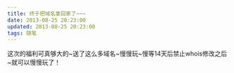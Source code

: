 ```yaml
---
title: 终于把域名拿回家了~~~
date: 2013-08-25 20:23:00
updated: 2013-08-25 20:23:00
tags: 随笔
---
```

这次的福利可真够大的~送了这么多域名~慢慢玩~慢等14天后禁止whois修改之后~就可以慢慢玩了！